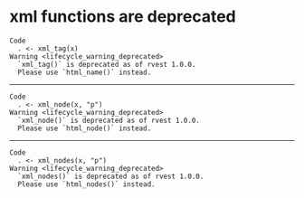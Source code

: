 # xml functions are deprecated

    Code
      . <- xml_tag(x)
    Warning <lifecycle_warning_deprecated>
      `xml_tag()` is deprecated as of rvest 1.0.0.
      Please use `html_name()` instead.

---

    Code
      . <- xml_node(x, "p")
    Warning <lifecycle_warning_deprecated>
      `xml_node()` is deprecated as of rvest 1.0.0.
      Please use `html_node()` instead.

---

    Code
      . <- xml_nodes(x, "p")
    Warning <lifecycle_warning_deprecated>
      `xml_nodes()` is deprecated as of rvest 1.0.0.
      Please use `html_nodes()` instead.

